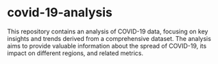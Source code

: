 # covid-19-analysis

This repository contains an analysis of COVID-19 data, focusing on key insights and trends derived from a comprehensive dataset. The analysis aims to provide valuable information about the spread of COVID-19, its impact on different regions, and related metrics.
